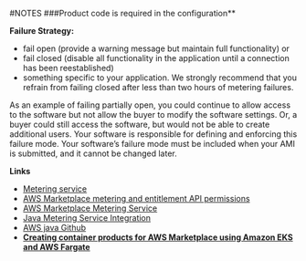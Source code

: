 #NOTES
###Product code is required in the configuration**

**Failure Strategy:**
* fail open (provide a warning message but maintain full functionality) or 
* fail closed (disable all functionality in the application until a connection has been reestablished)
* something specific to your application. We strongly recommend that you refrain from failing closed after less than two hours of metering failures.

As an example of failing partially open, you could continue to allow access to the software but not allow the buyer to modify the software settings. Or, a buyer could still access the software, but would not be able to create additional users. Your software is responsible for defining and enforcing this failure mode. Your software’s failure mode must be included when your AMI is submitted, and it cannot be changed later.


**Links**
* [Metering service](https://docs.aws.amazon.com/marketplace/latest/userguide/metering-service.html)
* [AWS Marketplace metering and entitlement API permissions](https://docs.aws.amazon.com/marketplace/latest/userguide/iam-user-policy-for-aws-marketplace-actions.html)
* [AWS Marketplace Metering Service](https://docs.aws.amazon.com/marketplacemetering/latest/APIReference/Welcome.html)
* [Java Metering Service Integration](https://docs.aws.amazon.com/marketplace/latest/userguide/java-integration-example-meterusage.html)
* [AWS java Github](https://github.com/aws/aws-sdk-java-v2/#using-the-sdk)
* [**Creating container products for AWS Marketplace using Amazon EKS and AWS Fargate**](https://aws.amazon.com/blogs/awsmarketplace/creating-container-products-for-aws-marketplace-using-amazon-eks-and-aws-fargate/)
